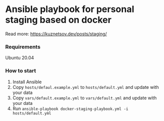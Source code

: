 # Ansible playbook for personal staging based on docker

Read more: https://kuznetsov.dev/posts/staging/

### Requirements

Ubuntu 20.04

### How to start

1. Install Ansible
2. Copy `hosts/defaul.example.yml` to `hosts/default.yml` and update with your data
3. Copy `vars/default.example.yml` to `vars/default.yml` and update with your data
4. Run `ansible-playbook docker-staging-playbook.yml -i hosts/default.yml`